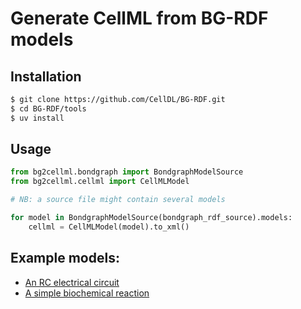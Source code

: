 # Generate CellML from BG-RDF models

## Installation

```sh
$ git clone https://github.com/CellDL/BG-RDF.git
$ cd BG-RDF/tools
$ uv install
```

## Usage

```Python
from bg2cellml.bondgraph import BondgraphModelSource
from bg2cellml.cellml import CellMLModel

# NB: a source file might contain several models

for model in BondgraphModelSource(bondgraph_rdf_source).models:
    cellml = CellMLModel(model).to_xml()
```

## Example models:

* [An RC electrical circuit](/examples/example_RC.ttl) 
* [A simple biochemical reaction](/examples/example_B1.ttl)
